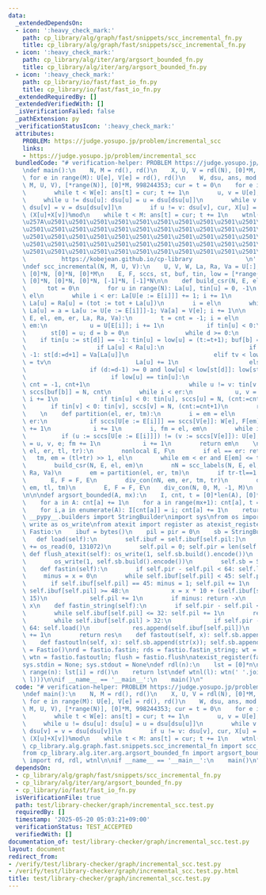 ```yaml
---
data:
  _extendedDependsOn:
  - icon: ':heavy_check_mark:'
    path: cp_library/alg/graph/fast/snippets/scc_incremental_fn.py
    title: cp_library/alg/graph/fast/snippets/scc_incremental_fn.py
  - icon: ':heavy_check_mark:'
    path: cp_library/alg/iter/arg/argsort_bounded_fn.py
    title: cp_library/alg/iter/arg/argsort_bounded_fn.py
  - icon: ':heavy_check_mark:'
    path: cp_library/io/fast/fast_io_fn.py
    title: cp_library/io/fast/fast_io_fn.py
  _extendedRequiredBy: []
  _extendedVerifiedWith: []
  _isVerificationFailed: false
  _pathExtension: py
  _verificationStatusIcon: ':heavy_check_mark:'
  attributes:
    PROBLEM: https://judge.yosupo.jp/problem/incremental_scc
    links:
    - https://judge.yosupo.jp/problem/incremental_scc
  bundledCode: "# verification-helper: PROBLEM https://judge.yosupo.jp/problem/incremental_scc\n\
    \ndef main():\n    N, M = rd(), rd()\n    X, U, V = rdl(N), [0]*M, [0]*M\n   \
    \ for e in range(M): U[e], V[e] = rd(), rd()\n    W, dsu, ans, mod = scc_incremental(N,\
    \ M, U, V), [*range(N)], [0]*M, 998244353; cur = t = 0\n    for e in argsort_bounded(W,M):\n\
    \        while t < W[e]: ans[t] = cur; t += 1\n        u, v = U[e], V[e]\n   \
    \     while u != dsu[u]: dsu[u] = u = dsu[dsu[u]]\n        while v != dsu[v]:\
    \ dsu[v] = v = dsu[dsu[v]]\n        if u != v: dsu[v], cur, X[u] = u, (cur+X[u]*X[v])%mod,\
    \ (X[u]+X[v])%mod\n    while t < M: ans[t] = cur; t += 1\n    wtnl(ans)\n\n'''\n\
    \u257A\u2501\u2501\u2501\u2501\u2501\u2501\u2501\u2501\u2501\u2501\u2501\u2501\
    \u2501\u2501\u2501\u2501\u2501\u2501\u2501\u2501\u2501\u2501\u2501\u2501\u2501\
    \u2501\u2501\u2501\u2501\u2501\u2501\u2501\u2501\u2501\u2501\u2501\u2501\u2501\
    \u2501\u2501\u2501\u2501\u2501\u2501\u2501\u2501\u2501\u2501\u2501\u2501\u2501\
    \u2501\u2501\u2501\u2501\u2501\u2501\u2501\u2501\u2501\u2501\u2501\u2578\n   \
    \          https://kobejean.github.io/cp-library               \n'''\n\n\n\n\n\
    \ndef scc_incremental(N, M, U, V):\n    U, V, W, La, Ra, Va = U[:], V[:], [M]*M,\
    \ [0]*N, [0]*N, [0]*M\n    E, F, sccs, st, buf, tin, low = [*range(M)], [*range(M)],\
    \ [0]*N, [0]*N, [0]*N, [-1]*N, [-1]*N\n\n    def build_csr(N, E, el, er):\n  \
    \      tot = 0\n        for u in range(N): La[u], tin[u] = 0, -1\n        i =\
    \ el\n        while i < er: La[U[e := E[i]]] += 1; i += 1\n        for u in range(N):\
    \ La[u] = Ra[u] = (tot := tot + La[u])\n        i = el\n        while i < er:\
    \ La[u] = a = La[u := U[e := E[i]]]-1; Va[a] = V[e]; i += 1\n\n    def scc_labels(N,\
    \ E, el, em, er, La, Ra, Va):\n        t = cnt = -1; i = el\n        while i <\
    \ em:\n            u = U[E[i]]; i += 1\n            if tin[u] < 0:\n         \
    \       st[0] = u; d = b = 0\n                while d >= 0:\n                \
    \    if tin[u := st[d]] == -1: tin[u] = low[u] = (t:=t+1); buf[b] = u; b += 1\n\
    \                    if La[u] < Ra[u]:\n                        if (tv := tin[Va[La[u]]])==\
    \ -1: st[d:=d+1] = Va[La[u]]\n                        elif tv < low[u]: low[u]\
    \ = tv\n                        La[u] += 1\n                    else:\n      \
    \                  if (d:=d-1) >= 0 and low[u] < low[st[d]]: low[st[d]] = low[u]\n\
    \                        if low[u] == tin[u]:\n                            v,\
    \ cnt = -1, cnt+1\n                            while u != v: tin[v := buf[b:=b-1]],\
    \ sccs[buf[b]] = N, cnt\n        while i < er:\n            u, v = U[E[i]], V[E[i]];\
    \ i += 1\n            if tin[u] < 0: tin[u], sccs[u] = N, (cnt:=cnt+1)\n     \
    \       if tin[v] < 0: tin[v], sccs[v] = N, (cnt:=cnt+1)\n        return cnt+1\n\
    \    \n    def partition(el, er, tm):\n        i = em = el\n        while i <\
    \ er:\n            if sccs[U[e := E[i]]] == sccs[V[e]]: W[e], F[em] = tm, e; em\
    \ += 1\n            i += 1\n        i, fm = el, em\n        while i < er:\n  \
    \          if (u := sccs[U[e := E[i]]]) != (v := sccs[V[e]]): U[e], V[e], F[fm]\
    \ = u, v, e; fm += 1\n            i += 1\n        return em\n    \n    def div_con(N,\
    \ el, er, tl, tr):\n        nonlocal E, F\n        if el == er: return\n     \
    \   tm, em = (tl+tr) >> 1, el\n        while em < er and E[em] <= tm: em += 1\n\
    \        build_csr(N, E, el, em)\n        nN = scc_labels(N, E, el, em, er, La,\
    \ Ra, Va)\n        em = partition(el, er, tm)\n        if tr-tl==1: return\n \
    \       E, F = F, E\n        div_con(nN, em, er, tm, tr)\n        div_con(N, el,\
    \ em, tl, tm)\n        E, F = F, E\n    div_con(N, 0, M, -1, M)\n    return W\n\
    \n\n\ndef argsort_bounded(A, mx):\n    I, cnt, t = [0]*len(A), [0]*(mx+1), 0\n\
    \    for a in A: cnt[a] += 1\n    for a in range(mx+1): cnt[a], t = t, t+cnt[a]\n\
    \    for i,a in enumerate(A): I[cnt[a]] = i; cnt[a] += 1\n    return I\n\n\nfrom\
    \ __pypy__.builders import StringBuilder\nimport sys\nfrom os import read as os_read,\
    \ write as os_write\nfrom atexit import register as atexist_register\n\nclass\
    \ Fastio:\n    ibuf = bytes()\n    pil = pir = 0\n    sb = StringBuilder()\n \
    \   def load(self):\n        self.ibuf = self.ibuf[self.pil:]\n        self.ibuf\
    \ += os_read(0, 131072)\n        self.pil = 0; self.pir = len(self.ibuf)\n   \
    \ def flush_atexit(self): os_write(1, self.sb.build().encode())\n    def flush(self):\n\
    \        os_write(1, self.sb.build().encode())\n        self.sb = StringBuilder()\n\
    \    def fastin(self):\n        if self.pir - self.pil < 64: self.load()\n   \
    \     minus = x = 0\n        while self.ibuf[self.pil] < 45: self.pil += 1\n \
    \       if self.ibuf[self.pil] == 45: minus = 1; self.pil += 1\n        while\
    \ self.ibuf[self.pil] >= 48:\n            x = x * 10 + (self.ibuf[self.pil] &\
    \ 15)\n            self.pil += 1\n        if minus: return -x\n        return\
    \ x\n    def fastin_string(self):\n        if self.pir - self.pil < 64: self.load()\n\
    \        while self.ibuf[self.pil] <= 32: self.pil += 1\n        res = bytearray()\n\
    \        while self.ibuf[self.pil] > 32:\n            if self.pir - self.pil <\
    \ 64: self.load()\n            res.append(self.ibuf[self.pil])\n            self.pil\
    \ += 1\n        return res\n    def fastout(self, x): self.sb.append(str(x))\n\
    \    def fastoutln(self, x): self.sb.append(str(x)); self.sb.append('\\n')\nfastio\
    \ = Fastio()\nrd = fastio.fastin; rds = fastio.fastin_string; wt = fastio.fastout;\
    \ wtn = fastio.fastoutln; flush = fastio.flush\natexist_register(fastio.flush_atexit)\n\
    sys.stdin = None; sys.stdout = None\ndef rdl(n):\n    lst = [0]*n\n    for i in\
    \ range(n): lst[i] = rd()\n    return lst\ndef wtnl(l): wtn(' '.join(map(str,\
    \ l)))\n\nif __name__ == '__main__':\n    main()\n"
  code: "# verification-helper: PROBLEM https://judge.yosupo.jp/problem/incremental_scc\n\
    \ndef main():\n    N, M = rd(), rd()\n    X, U, V = rdl(N), [0]*M, [0]*M\n   \
    \ for e in range(M): U[e], V[e] = rd(), rd()\n    W, dsu, ans, mod = scc_incremental(N,\
    \ M, U, V), [*range(N)], [0]*M, 998244353; cur = t = 0\n    for e in argsort_bounded(W,M):\n\
    \        while t < W[e]: ans[t] = cur; t += 1\n        u, v = U[e], V[e]\n   \
    \     while u != dsu[u]: dsu[u] = u = dsu[dsu[u]]\n        while v != dsu[v]:\
    \ dsu[v] = v = dsu[dsu[v]]\n        if u != v: dsu[v], cur, X[u] = u, (cur+X[u]*X[v])%mod,\
    \ (X[u]+X[v])%mod\n    while t < M: ans[t] = cur; t += 1\n    wtnl(ans)\n\nfrom\
    \ cp_library.alg.graph.fast.snippets.scc_incremental_fn import scc_incremental\n\
    from cp_library.alg.iter.arg.argsort_bounded_fn import argsort_bounded\nfrom cp_library.io.fast.fast_io_fn\
    \ import rd, rdl, wtnl\n\nif __name__ == '__main__':\n    main()\n"
  dependsOn:
  - cp_library/alg/graph/fast/snippets/scc_incremental_fn.py
  - cp_library/alg/iter/arg/argsort_bounded_fn.py
  - cp_library/io/fast/fast_io_fn.py
  isVerificationFile: true
  path: test/library-checker/graph/incremental_scc.test.py
  requiredBy: []
  timestamp: '2025-05-20 05:03:21+09:00'
  verificationStatus: TEST_ACCEPTED
  verifiedWith: []
documentation_of: test/library-checker/graph/incremental_scc.test.py
layout: document
redirect_from:
- /verify/test/library-checker/graph/incremental_scc.test.py
- /verify/test/library-checker/graph/incremental_scc.test.py.html
title: test/library-checker/graph/incremental_scc.test.py
---
```

